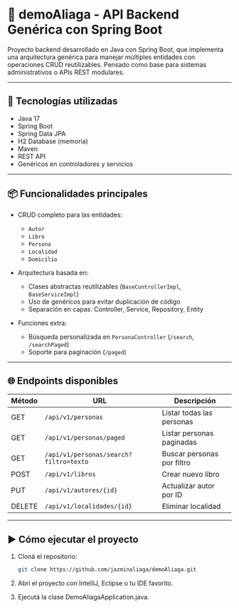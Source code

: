 # 🧩 demoAliaga - API Backend Genérica con Spring Boot

Proyecto backend desarrollado en Java con Spring Boot, que implementa una arquitectura genérica para manejar múltiples entidades con operaciones CRUD reutilizables. Pensado como base para sistemas administrativos o APIs REST modulares.

---

## 🚀 Tecnologías utilizadas

- Java 17
- Spring Boot
- Spring Data JPA
- H2 Database (memoria)
- Maven
- REST API
- Genéricos en controladores y servicios

---

## 📦 Funcionalidades principales

- CRUD completo para las entidades:
  - `Autor`
  - `Libro`
  - `Persona`
  - `Localidad`
  - `Domicilio`

- Arquitectura basada en:
  - Clases abstractas reutilizables (`BaseControllerImpl`, `BaseServiceImpl`)
  - Uso de genéricos para evitar duplicación de código
  - Separación en capas: Controller, Service, Repository, Entity

- Funciones extra:
  - Búsqueda personalizada en `PersonaController` (`/search`, `/searchPaged`)
  - Soporte para paginación (`/paged`)

---

## 🌐 Endpoints disponibles

| Método | URL                             | Descripción                          |
|--------|----------------------------------|--------------------------------------|
| GET    | `/api/v1/personas`              | Listar todas las personas            |
| GET    | `/api/v1/personas/paged`        | Listar personas paginadas            |
| GET    | `/api/v1/personas/search?filtro=texto` | Buscar personas por filtro         |
| POST   | `/api/v1/libros`                | Crear nuevo libro                    |
| PUT    | `/api/v1/autores/{id}`          | Actualizar autor por ID              |
| DELETE | `/api/v1/localidades/{id}`      | Eliminar localidad                   |

---

## ▶️ Cómo ejecutar el proyecto

1. Cloná el repositorio:
   ```bash
   git clone https://github.com/jazminaliaga/demoAliaga.git

2. Abrí el proyecto con IntelliJ, Eclipse o tu IDE favorito.

3. Ejecutá la clase DemoAliagaApplication.java.
